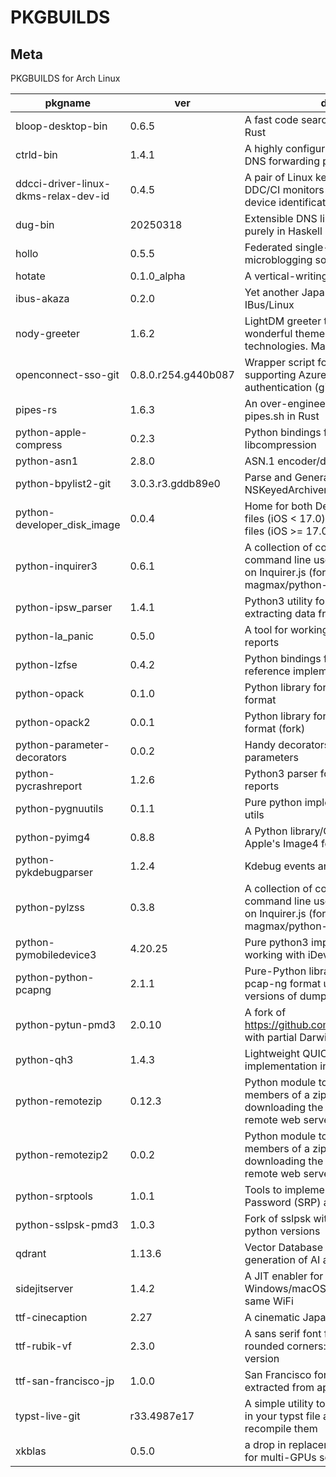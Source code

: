 # PKGBUILDS

## Meta

PKGBUILDS for Arch Linux

<!-- start -->

| pkgname                              | ver                 | desc                                                                                                                         |
| ------------------------------------ | ------------------- | ---------------------------------------------------------------------------------------------------------------------------- |
| bloop-desktop-bin                    | 0.6.5               | A fast code search engine written in Rust                                                                                    |
| ctrld-bin                            | 1.4.1               | A highly configurable, multi-protocol DNS forwarding proxy                                                                   |
| ddcci-driver-linux-dkms-relax-dev-id | 0.4.5               | A pair of Linux kernel drivers for DDC/CI monitors (DKMS): relaxed device identification                                     |
| dug-bin                              | 20250318            | Extensible DNS libraries written purely in Haskell                                                                           |
| hollo                                | 0.5.5               | Federated single-user microblogging software                                                                                 |
| hotate                               | 0.1.0_alpha         | A vertical-writing editor                                                                                                    |
| ibus-akaza                           | 0.2.0               | Yet another Japanese IME for IBus/Linux                                                                                      |
| nody-greeter                         | 1.6.2               | LightDM greeter that allows to create wonderful themes with web technologies. Made in Node.js                                |
| openconnect-sso-git                  | 0.8.0.r254.g440b087 | Wrapper script for OpenConnect supporting Azure AD (SAMLv2) authentication (git version)                                     |
| pipes-rs                             | 1.6.3               | An over-engineered rewrite of pipes.sh in Rust                                                                               |
| python-apple-compress                | 0.2.3               | Python bindings for Apple's libcompression                                                                                   |
| python-asn1                          | 2.8.0               | ASN.1 encoder/decoder                                                                                                        |
| python-bpylist2-git                  | 3.0.3.r3.gddb89e0   | Parse and Generate binary plists and NSKeyedArchiver archives                                                                |
| python-developer_disk_image          | 0.0.4               | Home for both DeveloperDiskImage files (iOS < 17.0) and Personalized files (iOS >= 17.0)                                     |
| python-inquirer3                     | 0.6.1               | A collection of common interactive command line user interfaces, based on Inquirer.js (fork of magmax/python-inquirer)       |
| python-ipsw_parser                   | 1.4.1               | Python3 utility for parsing and extracting data from IPSW                                                                    |
| python-la_panic                      | 0.5.0               | A tool for working with iPhone crash reports                                                                                 |
| python-lzfse                         | 0.4.2               | Python bindings for the LZFSE reference implementation                                                                       |
| python-opack                         | 0.1.0               | Python library for parsing the opack format                                                                                  |
| python-opack2                        | 0.0.1               | Python library for parsing the opack format (fork)                                                                           |
| python-parameter-decorators          | 0.0.2               | Handy decorators for converting parameters                                                                                   |
| python-pycrashreport                 | 1.2.6               | Python3 parser for Apple's crash reports                                                                                     |
| python-pygnuutils                    | 0.1.1               | Pure python implementation for GNU utils                                                                                     |
| python-pyimg4                        | 0.8.8               | A Python library/CLI tool for parsing Apple's Image4 format                                                                  |
| python-pykdebugparser                | 1.2.4               | Kdebug events and ktraces parser                                                                                             |
| python-pylzss                        | 0.3.8               | A collection of common interactive command line user interfaces, based on Inquirer.js (fork of magmax/python-inquirer)       |
| python-pymobiledevice3               | 4.20.25             | Pure python3 implementation for working with iDevices                                                                        |
| python-python-pcapng                 | 2.1.1               | Pure-Python library to parse the pcap-ng format used by newer versions of dumpcap & similar tools                            |
| python-pytun-pmd3                    | 2.0.10              | A fork of https://github.com/montag451/pytun with partial Darwin support                                                     |
| python-qh3                           | 1.4.3               | Lightweight QUIC and HTTP/3 implementation in Python                                                                         |
| python-remotezip                     | 0.12.3              | Python module to access single members of a zip archive without downloading the full content from a remote web server        |
| python-remotezip2                    | 0.0.2               | Python module to access single members of a zip archive without downloading the full content from a remote web server (fork) |
| python-srptools                      | 1.0.1               | Tools to implement Secure Remote Password (SRP) authentication                                                               |
| python-sslpsk-pmd3                   | 1.0.3               | Fork of sslpsk with support for latest python versions                                                                       |
| qdrant                               | 1.13.6              | Vector Database for the next generation of AI applications                                                                   |
| sidejitserver                        | 1.4.2               | A JIT enabler for iOS 17 with a Windows/macOS computer on the same WiFi                                                      |
| ttf-cinecaption                      | 2.27                | A cinematic Japanese font                                                                                                    |
| ttf-rubik-vf                         | 2.3.0               | A sans serif font family with slightly rounded corners: variable font version                                                |
| ttf-san-francisco-jp                 | 1.0.0               | San Francisco font for Japanese, extracted from apple.com                                                                    |
| typst-live-git                       | r33.4987e17         | A simple utility to watch for changes in your typst file and automatically recompile them                                    |
| xkblas                               | 0.5.0               | a drop in replacement of blas library for multi-GPUs servers                                                                 |

<!-- end -->
